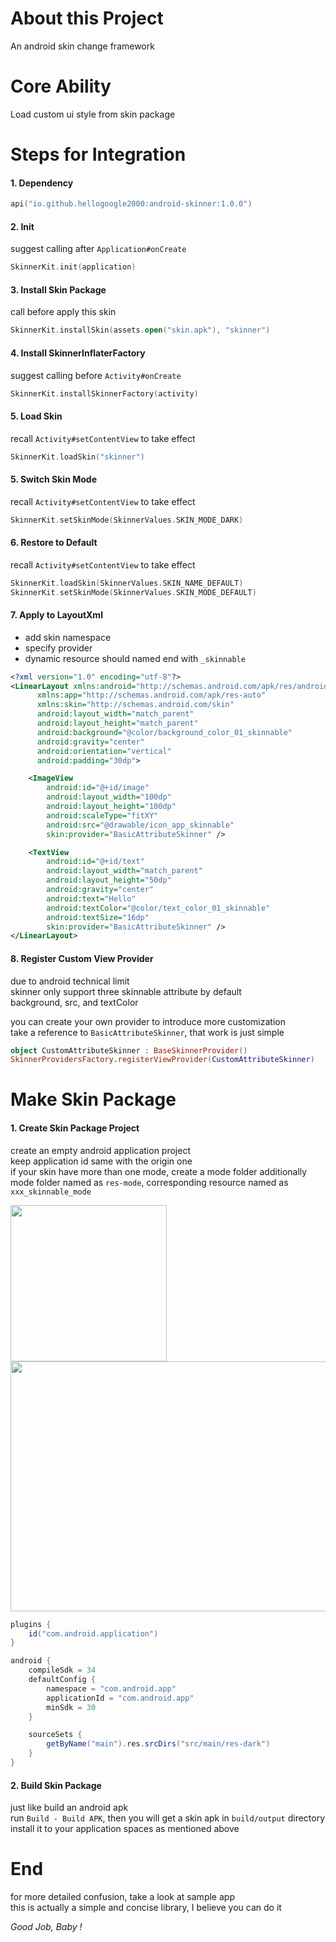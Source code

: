 # About this Project

An android skin change framework

# Core Ability

Load custom ui style from skin package

# Steps for Integration

#### 1. Dependency

```kotlin
api("io.github.hellogoogle2000:android-skinner:1.0.0")
```

#### 2. Init

suggest calling after `Application#onCreate`

```kotlin
SkinnerKit.init(application)
```

#### 3. Install Skin Package

call before apply this skin

```kotlin
SkinnerKit.installSkin(assets.open("skin.apk"), "skinner")
```

#### 4. Install SkinnerInflaterFactory

suggest calling before `Activity#onCreate`

```kotlin
SkinnerKit.installSkinnerFactory(activity)
```

#### 5. Load Skin

recall `Activity#setContentView` to take effect

```kotlin
SkinnerKit.loadSkin("skinner")
```

#### 5. Switch Skin Mode

recall `Activity#setContentView` to take effect

```kotlin
SkinnerKit.setSkinMode(SkinnerValues.SKIN_MODE_DARK)
```

#### 6. Restore to Default

recall `Activity#setContentView` to take effect

```kotlin
SkinnerKit.loadSkin(SkinnerValues.SKIN_NAME_DEFAULT)
SkinnerKit.setSkinMode(SkinnerValues.SKIN_MODE_DEFAULT)
```

#### 7. Apply to LayoutXml

- add skin namespace
- specify provider
- dynamic resource should named end with `_skinnable`

```xml
<?xml version="1.0" encoding="utf-8"?>
<LinearLayout xmlns:android="http://schemas.android.com/apk/res/android"
      xmlns:app="http://schemas.android.com/apk/res-auto"
      xmlns:skin="http://schemas.android.com/skin"
      android:layout_width="match_parent"
      android:layout_height="match_parent"
      android:background="@color/background_color_01_skinnable"
      android:gravity="center"
      android:orientation="vertical"
      android:padding="30dp">

    <ImageView
        android:id="@+id/image"
        android:layout_width="100dp"
        android:layout_height="100dp"
        android:scaleType="fitXY"
        android:src="@drawable/icon_app_skinnable"
        skin:provider="BasicAttributeSkinner" />

    <TextView
        android:id="@+id/text"
        android:layout_width="match_parent"
        android:layout_height="50dp"
        android:gravity="center"
        android:text="Hello"
        android:textColor="@color/text_color_01_skinnable"
        android:textSize="16dp"
        skin:provider="BasicAttributeSkinner" />
</LinearLayout>
```

#### 8. Register Custom View Provider

due to android technical limit<br>
skinner only support three skinnable attribute by default<br>
background, src, and textColor

you can create your own provider to introduce more customization<br>
take a reference to `BasicAttributeSkinner`, that work is just simple

```kotlin
object CustomAttributeSkinner : BaseSkinnerProvider()
SkinnerProvidersFactory.registerViewProvider(CustomAttributeSkinner)
```

# Make Skin Package

#### 1. Create Skin Package Project

create an empty android application project<br>
keep application id same with the origin one<br>
if your skin have more than one mode, create a mode folder additionally<br>
mode folder named as `res-mode`, corresponding resource named as `xxx_skinnable_mode`

<img src="https://github.com/byteflys/android-skinner/assets/168255750/79a15e3d-8aa1-48f8-ba44-4b53368065df" height="250"><br>
<img src="https://github.com/byteflys/android-skinner/assets/168255750/92008ed5-5dfd-4af8-95b9-4bc7dd3a8226" height="400" width="800">

```groovy
plugins {
    id("com.android.application")
}

android {
    compileSdk = 34
    defaultConfig {
        namespace = "com.android.app"
        applicationId = "com.android.app"
        minSdk = 30
    }

    sourceSets {
        getByName("main").res.srcDirs("src/main/res-dark")
    }
}
```

#### 2. Build Skin Package

just like build an android apk<br>
run `Build - Build APK`, then you will get a skin apk in `build/output` directory<br>
install it to your application spaces as mentioned above

# End

for more detailed confusion, take a look at sample app<br>
this is actually a simple and concise library, I believe you can do it<br>

*Good Job, Baby !*
